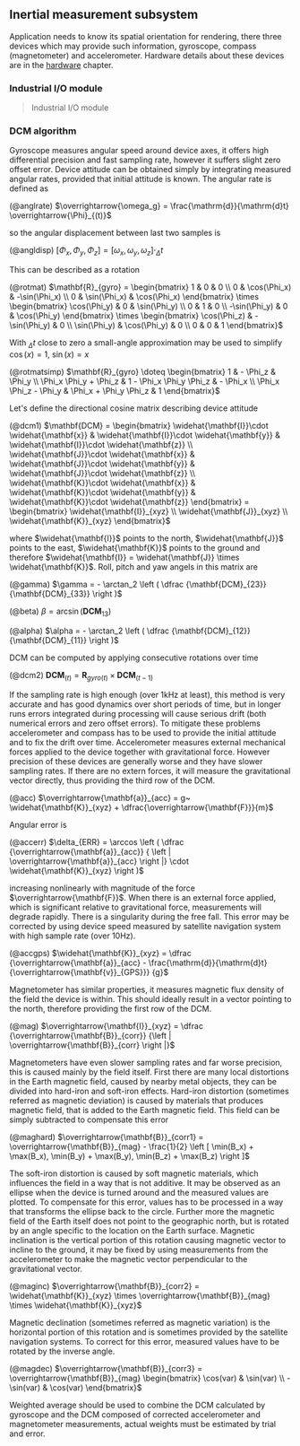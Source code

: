 ## Inertial measurement subsystem

Application needs to know its spatial orientation for rendering, there three devices which may provide such information,
gyroscope, compass (magnetometer) and accelerometer. Hardware details about these devices are in the [hardware](#hardware) chapter.

### Industrial I/O module

> Industrial I/O module

### DCM algorithm

Gyroscope measures angular speed around device axes, it offers high differential precision and fast sampling rate,
however it suffers slight zero offset error. Device attitude can be obtained simply by integrating measured angular rates,
provided that initial attitude is known. The angular rate is defined as

(@anglrate) $\overrightarrow{\omega_g} = \frac{\mathrm{d}}{\mathrm{d}t} \overrightarrow{\Phi}_{(t)}$

so the angular displacement between last two samples is

(@angldisp) $\left [\Phi_x, \Phi_y, \Phi_z \right ] = \left [ \omega_x, \omega_y, \omega_z \right ] \cdot _\Delta t$

This can be described as a rotation

(@rotmat) $\mathbf{R}_{gyro} =
\begin{bmatrix}
1 & 0 & 0 \\ 
0 & \cos(\Phi_x) & -\sin(\Phi_x) \\ 
0 & \sin(\Phi_x) & \cos(\Phi_x)
\end{bmatrix}
\times
\begin{bmatrix}
\cos(\Phi_y) & 0 & \sin(\Phi_y) \\ 
0 & 1 & 0 \\ 
-\sin(\Phi_y) & 0 & \cos(\Phi_y)
\end{bmatrix}
\times
\begin{bmatrix}
\cos(\Phi_z) & -\sin(\Phi_y) & 0 \\ 
\sin(\Phi_y) & \cos(\Phi_y) & 0 \\ 
0 & 0 & 1
\end{bmatrix}$

With $_\Delta t$ close to zero a small-angle approximation may be used to simplify $\cos(x)=1$, $\sin(x)=x$

(@rotmatsimp) $\mathbf{R}_{gyro} \doteq
\begin{bmatrix} 1 & - \Phi_z & \Phi_y \\
\Phi_x \Phi_y + \Phi_z & 1 - \Phi_x \Phi_y \Phi_z & - \Phi_x \\
\Phi_x \Phi_z - \Phi_y & \Phi_x + \Phi_y \Phi_z & 1 \end{bmatrix}$

Let's define the directional cosine matrix describing device attitude

(@dcm1) $\mathbf{DCM} = \begin{bmatrix}
\widehat{\mathbf{I}}\cdot \widehat{\mathbf{x}} & \widehat{\mathbf{I}}\cdot \widehat{\mathbf{y}} & \widehat{\mathbf{I}}\cdot \widehat{\mathbf{z}} \\
\widehat{\mathbf{J}}\cdot \widehat{\mathbf{x}} & \widehat{\mathbf{J}}\cdot \widehat{\mathbf{y}} & \widehat{\mathbf{J}}\cdot \widehat{\mathbf{z}} \\ 
\widehat{\mathbf{K}}\cdot \widehat{\mathbf{x}} & \widehat{\mathbf{K}}\cdot \widehat{\mathbf{y}} & \widehat{\mathbf{K}}\cdot \widehat{\mathbf{z}}
\end{bmatrix} = \begin{bmatrix} \widehat{\mathbf{I}}_{xyz} \\ \widehat{\mathbf{J}}_{xyz} \\ \widehat{\mathbf{K}}_{xyz} \end{bmatrix}$

where $\widehat{\mathbf{I}}$ points to the north, $\widehat{\mathbf{J}}$ points to the east, $\widehat{\mathbf{K}}$ points to the ground
and therefore $\widehat{\mathbf{I}} = \widehat{\mathbf{J}} \times \widehat{\mathbf{K}}$.
Roll, pitch and yaw angels in this matrix are

(@gamma) $\gamma = - \arctan_2 \left ( \dfrac {\mathbf{DCM}_{23}}{\mathbf{DCM}_{33}} \right )$

(@beta) $\beta = \arcsin (\mathbf{DCM}_{13})$

(@alpha) $\alpha = - \arctan_2 \left ( \dfrac {\mathbf{DCM}_{12}}{\mathbf{DCM}_{11}} \right )$

DCM can be computed by applying consecutive rotations over time

(@dcm2) $\mathbf{DCM}_{(t)}  =  \mathbf{R}_{gyro(t)} \times \mathbf{DCM}_{(t-1)}$

If the sampling rate is high enough (over 1kHz at least), this method is very accurate and has
good dynamics over short periods of time, but in longer runs errors integrated during processing will cause serious drift
(both numerical errors and zero offset errors). To mitigate these problems accelerometer and compass has to be used to provide the initial
attitude and to fix the drift over time. Accelerometer measures external mechanical forces applied to the device together with gravitational force.
However precision of these devices are generally worse and they have slower sampling rates.
If there are no extern forces, it will measure the gravitational vector directly, thus providing the third row of the DCM.

(@acc) $\overrightarrow{\mathbf{a}}_{acc} = g~ \widehat{\mathbf{K}}_{xyz} + \dfrac{\overrightarrow{\mathbf{F}}}{m}$

Angular error is

(@accerr) $\delta_{ERR} = \arccos \left ( \dfrac {\overrightarrow{\mathbf{a}}_{acc}} { \left | \overrightarrow{\mathbf{a}}_{acc} \right |} \cdot \widehat{\mathbf{K}}_{xyz} \right )$

increasing nonlinearly with magnitude of the force $\overrightarrow{\mathbf{F}}$.
When there is an external force applied, which is significant relative to gravitational force, measurements will degrade rapidly.
There is a singularity during the free fall. This error may be corrected by using device speed measured by satellite navigation system with high sample rate (over 10Hz).

(@accgps) $\widehat{\mathbf{K}}_{xyz} = \dfrac {\overrightarrow{\mathbf{a}}_{acc} - \frac{\mathrm{d}}{\mathrm{d}t} {\overrightarrow{\mathbf{v}}_{GPS}}} {g}$

Magnetometer has similar properties, it measures magnetic flux density of the field the device is within.
This should ideally result in a vector pointing to the north, therefore providing the first row of the DCM.

(@mag) $\overrightarrow{\mathbf{I}}_{xyz} = \dfrac {\overrightarrow{\mathbf{B}}_{corr}} {\left | \overrightarrow{\mathbf{B}}_{corr} \right |}$

Magnetometers have even slower sampling rates and far worse precision, this is caused mainly by the field itself. First there are many local distortions in the Earth magnetic field,
caused by nearby metal objects, they can be divided into hard-iron and soft-iron effects. Hard-iron distortion (sometimes referred as magnetic deviation)
is caused by materials that produces magnetic field, that is added to the Earth magnetic field.
This field can be simply subtracted to compensate this error

(@maghard) $\overrightarrow{\mathbf{B}}_{corr1} = \overrightarrow{\mathbf{B}}_{mag} - \frac{1}{2} \left [ \min(B_x) + \max(B_x), \min(B_y) + \max(B_y), \min(B_z) + \max(B_z) \right ]$

The soft-iron distortion is caused by soft magnetic materials, which influences the field in a way that is not additive.
It may be observed as an ellipse when the device is turned around and the measured values are plotted.
To compensate for this error, values has to be processed in a way that transforms the ellipse back to the circle.
Further more the magnetic field of the Earth itself does not point to the geographic north, but is rotated by an angle specific to the location on the Earth surface.
Magnetic inclination is the vertical portion of this rotation causing magnetic vector to incline to the ground,
it may be fixed by using measurements from the accelerometer to make the magnetic vector perpendicular to the gravitational vector.

(@maginc) $\overrightarrow{\mathbf{B}}_{corr2} = \widehat{\mathbf{K}}_{xyz} \times \overrightarrow{\mathbf{B}}_{mag} \times \widehat{\mathbf{K}}_{xyz}$

Magnetic declination (sometimes referred as magnetic variation) is the horizontal portion of this rotation and is sometimes provided by the satellite navigation systems.
To correct for this error, measured values have to be rotated by the inverse angle.

(@magdec) $\overrightarrow{\mathbf{B}}_{corr3} = \overrightarrow{\mathbf{B}}_{mag} \begin{bmatrix} \cos(var) & \sin(var) \\ - \sin(var) & \cos(var) \end{bmatrix}$

Weighted average should be used to combine the DCM calculated by gyroscope and the DCM composed of corrected accelerometer and magnetometer measurements,
actual weights must be estimated by trial and error.

